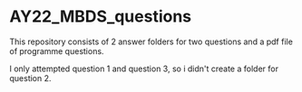 # AY22_MBDS_questions

This repository consists of 2 answer folders for two questions and a pdf file of programme questions.

I only attempted question 1 and question 3, so i didn't create a folder for question 2.
